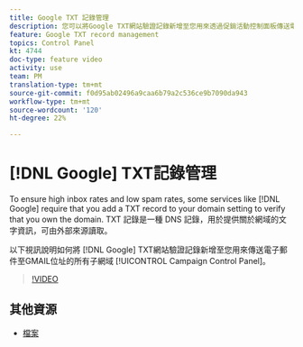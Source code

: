 ```yaml
---
title: Google TXT 記錄管理
description: 您可以將Google TXT網站驗證記錄新增至您用來透過促銷活動控制面板傳送電子郵件至GMAIL位址的所有子網域。
feature: Google TXT record management
topics: Control Panel
kt: 4744
doc-type: feature video
activity: use
team: PM
translation-type: tm+mt
source-git-commit: f0d95ab02496a9caa6b79a2c536ce9b7090da943
workflow-type: tm+mt
source-wordcount: '120'
ht-degree: 22%

---
```



# [!DNL Google] TXT記錄管理

To ensure high inbox rates and low spam rates, some services like [!DNL Google] require that you add a TXT record to your domain setting to verify that you own the domain. TXT 記錄是一種 DNS 記錄，用於提供關於網域的文字資訊，可由外部來源讀取。

以下視訊說明如何將 [!DNL Google] TXT網站驗證記錄新增至您用來傳送電子郵件至GMAIL位址的所有子網域 [!UICONTROL Campaign Control Panel]。

>[!VIDEO](https://video.tv.adobe.com/v/32369?quality=12)

## 其他資源

* [檔案](https://docs.adobe.com/content/help/en/control-panel/using/subdomains-and-certificates/managing-txt-records.html)
